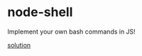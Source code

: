 # node-shell


Implement your own bash commands in JS!

[solution](https://github.com/FullstackAcademy/node-shell-solution)
